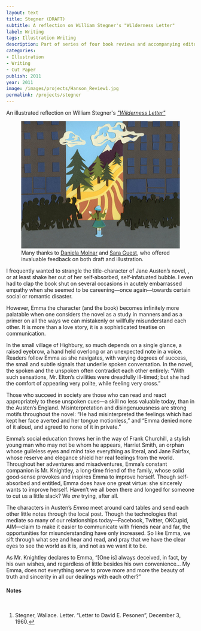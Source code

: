 ```yaml
---
layout: text
title: Stegner (DRAFT)
subtitle: A reflection on William Stegner's "Wilderness Letter"
label: Writing
tags: Illustration Writing
description: Part of series of four book reviews and accompanying editorial illustration.
categories:
- Illustration
- Writing
- Cut Paper
publish: 2011
year: 2011
image: /images/projects/Hanson_Review1.jpg
permalink: /projects/stegner
---
```

An illustrated reflection on William Stegner's <a id="footnote-1-ref" href="#footnote-1"><i>"Wilderness Letter"</i></a>

<figure><img src="/images/projects/Hanson_Review1.jpg">
<figcaption>Many thanks to <a href="http://www.danielamolnar.com/project/new-earth/new-earth-15/?cat=artwork#1">Daniela Molnar</a> and <a href="https://nonceforms.tumblr.com/">Sara Guest</a>, who offered invaluable feedback on both draft and illustration.</figcaption>
</figure>

<p>I frequently wanted to strangle the title-character of Jane Austen’s novel, , or at least shake her out of her self‐absorbed, self‐infatuated bubble. I even had to clap the book shut on several occasions in acutely embarrassed empathy when she seemed to be careening&mdash;once again&mdash;towards certain social or romantic disaster.</p>

<p>However, Emma the character (and the book) becomes infinitely more palatable when one considers the novel as a study in manners and as a primer on all the ways we can mistakenly or willfully misunderstand each other. It is more than a love story, it is a sophisticated treatise on communication.</p>

<p>In the small village of Highbury, so much depends on a single glance, a raised eyebrow, a hand held overlong or an unexpected note in a voice. Readers follow Emma as she navigates, with varying degrees of success, the small and subtle signals that underlie spoken conversation. In the novel, the spoken and the unspoken often contradict each other entirely:  “With such sensations, Mr. Elton’s civilities were dreadfully ill-timed; but she had the comfort of appearing very polite, while feeling very cross.”</p>

<p>Those who succeed in society are those who can read and react appropriately to these unspoken cues&mdash;a skill no less valuable today, than in the Austen’s England. Misinterpretation and disingenuousness are strong motifs throughout the novel: “He had misinterpreted the feelings which had kept her face averted and her tongue motionless,” and “Emma denied none of it aloud, and agreed to none of it in private.”</p>

<p>Emma’s social education throws her in the way of Frank Churchill, a stylish young man who may not be whom he appears, Harriet Smith, an orphan whose guileless eyes and mind take everything as literal, and Jane Fairfax, whose reserve and elegance shield her real feelings from the world. Throughout her adventures and misadventures, Emma’s constant companion is Mr. Knightley, a long‐time friend of the family, whose solid good‐sense provokes and inspires Emma to improve herself. Though self‐absorbed and entitled, Emma does have one great virtue:  she sincerely wants to improve herself.  Haven’t we all been there and longed for someone to cut us a little slack?  We <i>are</i> trying, after all.</p>

<p>The characters in Austen’s <i>Emma</i> meet around card tables and send each other little notes through the local post. Though the technologies that mediate so many of our relationships today&mdash;Facebook, Twitter, OKCupid, AIM&mdash;claim to make it easier to communicate with friends near and far, the opportunities for misunderstanding have only increased. So like Emma, we sift through what see and hear and read, and pray that we have the clear eyes to see the world as it is, and not as we want it to be.</p>

<p>As Mr. Knightley declares to Emma, “[One is] always deceived, in fact, by his own wishes, and regardless of little besides his own convenience… My Emma, does not everything serve to prove more and more the beauty of truth and sincerity in all our dealings with each other?”</p>

<!--Footnotes -->
<div class="notes">
<h4>Notes</h4>
<br />
<ol>
    <li>
        <p id="footnote-1">Stegner, Wallace. Letter. “Letter to David E. Pesonen”, December 3, 1960.<a href="#footnote-1-ref">↩</a></p>
    </li>
</ol>

</div>  